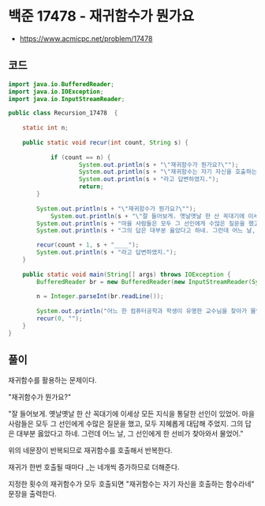 # 백준 17478 - 재귀함수가 뭔가요
- https://www.acmicpc.net/problem/17478

## 코드
```java
import java.io.BufferedReader;
import java.io.IOException;
import java.io.InputStreamReader;

public class Recursion_17478  {
	
	static int n;
	
	public static void recur(int count, String s) {
	
        	if (count == n) {
            		System.out.println(s + "\"재귀함수가 뭔가요?\"");
            		System.out.println(s + "\"재귀함수는 자기 자신을 호출하는 함수라네\"");
            		System.out.println(s + "라고 답변하였지.");
            		return;
		}
		
		System.out.println(s + "\"재귀함수가 뭔가요?\"");
        	System.out.println(s + "\"잘 들어보게. 옛날옛날 한 산 꼭대기에 이세상 모든 지식을 통달한 선인이 있었어.");
		System.out.println(s + "마을 사람들은 모두 그 선인에게 수많은 질문을 했고, 모두 지혜롭게 대답해 주었지.");
		System.out.println(s + "그의 답은 대부분 옳았다고 하네. 그런데 어느 날, 그 선인에게 한 선비가 찾아와서 물었어.\"");

		recur(count + 1, s + "____");
		System.out.println(s + "라고 답변하였지.");
	}
	
	public static void main(String[] args) throws IOException {
		BufferedReader br = new BufferedReader(new InputStreamReader(System.in));
		
		n = Integer.parseInt(br.readLine());
		
		System.out.println("어느 한 컴퓨터공학과 학생이 유명한 교수님을 찾아가 물었다.");
		recur(0, "");
	}
}
```

## 풀이
재귀함수를 활용하는 문제이다.

"재귀함수가 뭔가요?"

"잘 들어보게. 옛날옛날 한 산 꼭대기에 이세상 모든 지식을 통달한 선인이 있었어.
마을 사람들은 모두 그 선인에게 수많은 질문을 했고, 모두 지혜롭게 대답해 주었지.
그의 답은 대부분 옳았다고 하네. 그런데 어느 날, 그 선인에게 한 선비가 찾아와서 물었어."

위의 네문장이 반복되므로 재귀함수를 호출해서 반복한다.

재귀가 한번 호출될 때마다 _는 네개씩 증가하므로 더해준다.

지정한 횟수의 재귀함수가 모두 호출되면 "재귀함수는 자기 자신을 호출하는 함수라네" 문장을 출력한다.

